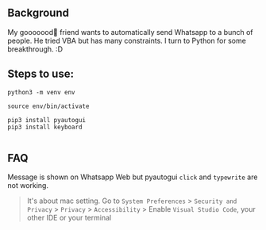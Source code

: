 ## Background

My gooooood🐷 friend wants to automatically send Whatsapp to a bunch of people. He tried VBA but has many constraints. I turn to Python for some breakthrough. :D

## Steps to use:

```
python3 -m venv env
```

```
source env/bin/activate
```

```
pip3 install pyautogui
pip3 install keyboard
```

```

```

## FAQ
Message is shown on Whatsapp Web but pyautogui `click` and `typewrite` are not working.

> It's about mac setting. Go to `System Preferences` > `Security and Privacy` > `Privacy` > `Accessibility` > Enable `Visual Studio Code`, your other IDE or your terminal
